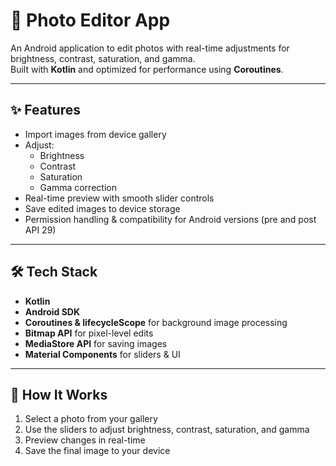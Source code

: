 # 📸 Photo Editor App

An Android application to edit photos with real-time adjustments for brightness, contrast, saturation, and gamma.  
Built with **Kotlin** and optimized for performance using **Coroutines**.

---

## ✨ Features
- Import images from device gallery  
- Adjust:
  - Brightness  
  - Contrast  
  - Saturation  
  - Gamma correction  
- Real-time preview with smooth slider controls  
- Save edited images to device storage  
- Permission handling & compatibility for Android versions (pre and post API 29)

---

## 🛠️ Tech Stack
- **Kotlin**  
- **Android SDK**  
- **Coroutines & lifecycleScope** for background image processing  
- **Bitmap API** for pixel-level edits  
- **MediaStore API** for saving images  
- **Material Components** for sliders & UI

---

## 🚀 How It Works
1. Select a photo from your gallery  
2. Use the sliders to adjust brightness, contrast, saturation, and gamma  
3. Preview changes in real-time  
4. Save the final image to your device  
